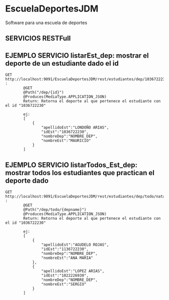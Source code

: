 # EscuelaDeportesJDM
Software para una escuela de deportes


## SERVICIOS RESTFull


## EJEMPLO SERVICIO listarEst_dep: mostrar el deporte de un estudiante dado el id
```
GET 	http://localhost:9091/EscuelaDeportesJDM/rest/estudiantes/dep/1036722230 :     
        @GET
		@Path("/dep/{id}")
		@Produces(MediaType.APPLICATION_JSON)
        Return: Retorna el deporte al que pertenece el estudiante con el id "1036722230"
        
		ej:
        [
            {
				"apellidoEst":"LONDOÑO ARIAS",
				"idEst":"1036722230",
				"nombreDep":"NOMBRE_DEP",
				"nombreEst":"MAURICIO"
			}
        ]
``` 
       
## EJEMPLO SERVICIO listarTodos_Est_dep: mostrar todos los estudiantes que practican el deporte dado
```
GET 	http://localhost:9091/EscuelaDeportesJDM/rest/estudiantes/dep/todo/natacion :     
        @GET
		@Path("/dep/todo/{depname}")
		@Produces(MediaType.APPLICATION_JSON)
        Return: Retorna el deporte al que pertenece el estudiante con el id "1036722230"
        
		ej:
        [
            {
				"apellidoEst":"AGUDELO ROJAS",
				"idEst":"1136722230",
				"nombreDep":"NOMBRE_DEP",
				"nombreEst":"ANA MARIA"
			},
			{
				"apellidoEst":"LOPEZ ARIAS",
				"idEst":"1022226930",
				"nombreDep":"NOMBRE_DEP",
				"nombreEst":"SERGIO"
			}
        ]
``` 

